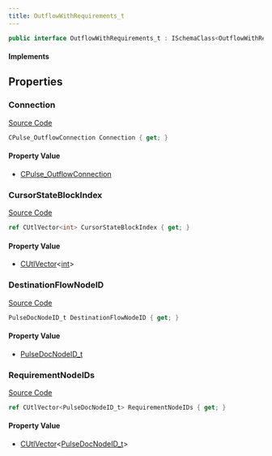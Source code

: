 ```yaml
---
title: OutflowWithRequirements_t
---
```


```csharp
public interface OutflowWithRequirements_t : ISchemaClass<OutflowWithRequirements_t>, ISchemaField, ISchemaClass, INativeHandle
```

#### Implements

## Properties

### Connection

[Source Code](https://github.com/swiftly-solution/swiftlys2/blob/main/managed/src/SwiftlyS2.Generated/Schemas/Interfaces/OutflowWithRequirements_t.cs#L17)

```csharp
CPulse_OutflowConnection Connection { get; }
```

#### Property Value

- [CPulse_OutflowConnection](/docs/api/shared/schemadefinitions/cpulse_outflowconnection)

### CursorStateBlockIndex

[Source Code](https://github.com/swiftly-solution/swiftlys2/blob/main/managed/src/SwiftlyS2.Generated/Schemas/Interfaces/OutflowWithRequirements_t.cs#L23)

```csharp
ref CUtlVector<int> CursorStateBlockIndex { get; }
```

#### Property Value

- [CUtlVector](/docs/api/-1)<[int](https://learn.microsoft.com/dotnet/api/system.int32)>

### DestinationFlowNodeID

[Source Code](https://github.com/swiftly-solution/swiftlys2/blob/main/managed/src/SwiftlyS2.Generated/Schemas/Interfaces/OutflowWithRequirements_t.cs#L19)

```csharp
PulseDocNodeID_t DestinationFlowNodeID { get; }
```

#### Property Value

- [PulseDocNodeID_t](/docs/api/shared/schemadefinitions/pulsedocnodeid_t)

### RequirementNodeIDs

[Source Code](https://github.com/swiftly-solution/swiftlys2/blob/main/managed/src/SwiftlyS2.Generated/Schemas/Interfaces/OutflowWithRequirements_t.cs#L21)

```csharp
ref CUtlVector<PulseDocNodeID_t> RequirementNodeIDs { get; }
```

#### Property Value

- [CUtlVector](/docs/api/-1)<[PulseDocNodeID_t](/docs/api/shared/schemadefinitions/pulsedocnodeid_t)>

